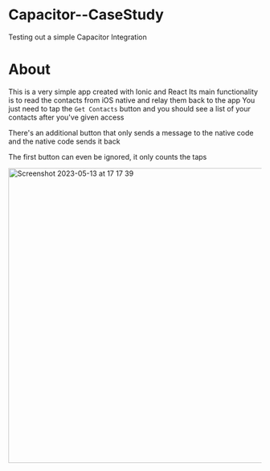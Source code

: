 # Capacitor--CaseStudy
Testing out a simple Capacitor Integration

# About
This is a very simple app created with Ionic and React
Its main functionality is to read the contacts from iOS native and relay them back to the app
You just need to tap the `Get Contacts` button and you should see a list of your contacts after you've given access

There's an additional button that only sends a message to the native code and the native code sends it back

The first button can even be ignored, it only counts the taps

<img width="588" alt="Screenshot 2023-05-13 at 17 17 39" src="https://github.com/ssebi/Capacitor--CaseStudy/assets/9042985/ee6b44bd-7dd8-46c4-852a-5931044e55dd">
